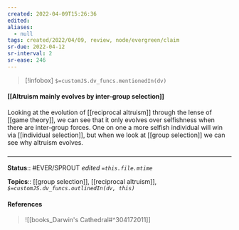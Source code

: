 ```yaml
---
created: 2022-04-09T15:26:36 
edited: 
aliases:
  - null
tags: created/2022/04/09, review, node/evergreen/claim
sr-due: 2022-04-12
sr-interval: 2
sr-ease: 246
---
```

> [!infobox]
`$=customJS.dv_funcs.mentionedIn(dv)`

#### [[Altruism mainly evolves by inter-group selection]]

Looking at the evolution of [[reciprocal altruism]] through the lense of [[game theory]],
we can see that it only evolves over selfishness when there are inter-group forces.
One on one a more selfish individual will win via [[individual selection]], but when we look at [[group selection]] we can see why altruism evolves.



### <hr class="footnote"/>

**Status**:: #EVER/SPROUT
*edited `=this.file.mtime`*

**Topics**:: [[group selection]], [[reciprocal altruism]], 
*`$=customJS.dv_funcs.outlinedIn(dv, this)`*

#### References

> ![[books_Darwin's Cathedral#^304172011]]